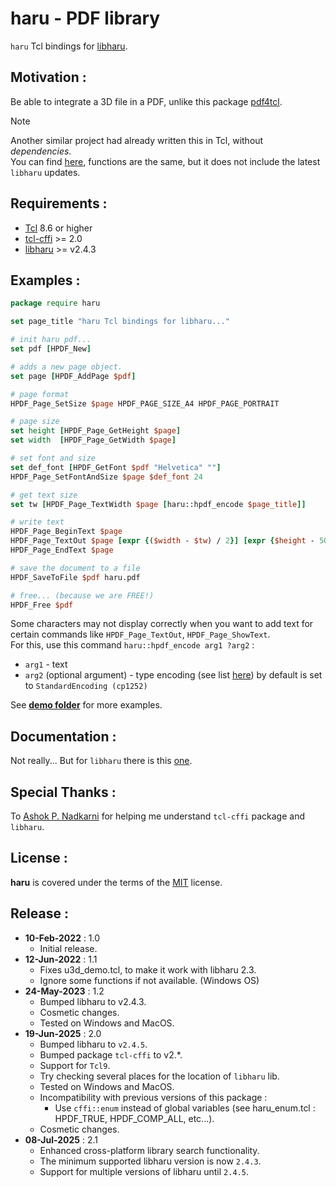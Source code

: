 haru - PDF library
================
`haru` Tcl bindings for [libharu](http://libharu.org/).   

Motivation :
-------------------------

Be able to integrate a 3D file in a PDF, unlike this package [pdf4tcl](https://sourceforge.net/projects/pdf4tcl/).   

> [!NOTE]  
> Another similar project had already written this in Tcl, without _dependencies_.   
You can find [here](http://reddog.s35.xrea.com/wiki/tclhpdf.html), functions are the same, but it does not include the latest `libharu` updates.  

Requirements :
-------------------------
- [Tcl](https://www.tcl.tk/) 8.6 or higher
- [tcl-cffi](https://cffi.magicsplat.com) >= 2.0
- [libharu](http://libharu.org/) >= v2.4.3

Examples :
-------------------------
```tcl
package require haru

set page_title "haru Tcl bindings for libharu..."

# init haru pdf...
set pdf [HPDF_New]

# adds a new page object.
set page [HPDF_AddPage $pdf]

# page format
HPDF_Page_SetSize $page HPDF_PAGE_SIZE_A4 HPDF_PAGE_PORTRAIT

# page size
set height [HPDF_Page_GetHeight $page]
set width  [HPDF_Page_GetWidth $page]

# set font and size
set def_font [HPDF_GetFont $pdf "Helvetica" ""]
HPDF_Page_SetFontAndSize $page $def_font 24

# get text size
set tw [HPDF_Page_TextWidth $page [haru::hpdf_encode $page_title]]

# write text
HPDF_Page_BeginText $page
HPDF_Page_TextOut $page [expr {($width - $tw) / 2}] [expr {$height - 50}] [haru::hpdf_encode $page_title]
HPDF_Page_EndText $page

# save the document to a file
HPDF_SaveToFile $pdf haru.pdf

# free... (because we are FREE!)
HPDF_Free $pdf
```
Some characters may not display correctly when you want to add text for certain commands like `HPDF_Page_TextOut`, `HPDF_Page_ShowText`.  
For this, use this command `haru::hpdf_encode arg1 ?arg2` :
- `arg1` - text
- `arg2` (optional argument) - type encoding (see list [here](http://libharu.sourceforge.net/fonts.html#The_type_of_encodings_)) by default is set to `StandardEncoding (cp1252)`

See **[demo folder](/demo)** for more examples.

Documentation :
-------------------------
Not really... But for `libharu` there is this [one](http://libharu.sourceforge.net/documentation.html).

Special Thanks :
-------------------------
To [Ashok P. Nadkarni](https://github.com/apnadkarni) for helping me understand `tcl-cffi` package and `libharu`.

License :
-------------------------
**haru** is covered under the terms of the [MIT](LICENSE) license.

Release :
-------------------------
*  **10-Feb-2022** : 1.0
    - Initial release.
*  **12-Jun-2022** : 1.1
    - Fixes u3d_demo.tcl, to make it work with libharu 2.3.
    - Ignore some functions if not available. (Windows OS)
*  **24-May-2023** : 1.2
    - Bumped libharu to v2.4.3.
    - Cosmetic changes.
    - Tested on Windows and MacOS.
*  **19-Jun-2025** : 2.0
    - Bumped libharu to `v2.4.5`.
    - Bumped package `tcl-cffi` to v2.*.
    - Support for `Tcl9`.
    - Try checking several places for the location of `libharu` lib.
    - Tested on Windows and MacOS.
    - Incompatibility with previous versions of this package :
        - Use `cffi::enum` instead of global variables (see haru_enum.tcl : HPDF_TRUE, HPDF_COMP_ALL, etc...).
    - Cosmetic changes.
*  **08-Jul-2025** : 2.1
    - Enhanced cross-platform library search functionality.
    - The minimum supported libharu version is now `2.4.3`.
    - Support for multiple versions of libharu until `2.4.5`.